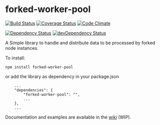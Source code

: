 # forked-worker-pool

[![Build Status](https://travis-ci.org/asa-git/forked-worker-pool.svg?branch=master)](https://travis-ci.org/asa-git/forked-worker-pool)
[![Coverage Status](https://coveralls.io/repos/asa-git/forked-worker-pool/badge.svg?branch=master&service=github)](https://coveralls.io/github/asa-git/forked-worker-pool?branch=master)
[![Code Climate](https://codeclimate.com/github/asa-git/forked-worker-pool/badges/gpa.svg)](https://codeclimate.com/github/asa-git/forked-worker-pool)  

[![Dependency Status](https://david-dm.org/asa-git/forked-worker-pool.svg)](https://david-dm.org/asa-git/forked-worker-pool)
[![devDependency Status](https://david-dm.org/asa-git/forked-worker-pool/dev-status.svg)](https://david-dm.org/asa-git/forked-worker-pool#info=devDependencies)  

A Simple library to handle and distribute data to be processed by forked node instances.

To install:
```
npm install forked-worker-pool
```
or add the library as dependency in your package.json
```
	...
	"dependencies": {
		"forked-worker-pool": "",
		...
	},
	...
```

Documentation and examples are available in the [wiki](https://github.com/asa-git/forked-worker-pool/wiki) (WIP).
